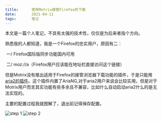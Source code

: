 ```yaml
---
title:      使用Motrix接管Firefox的下载
date:       2021-04-11
tags:       笔记
---
```


 本文是一篇个人笔记，不具有太强的技术性，仅仅是为后来者指个方向。

熟悉我的人都知道，我是一个Firefox的忠实用户，原因有二：

​	一/ Firefox国际版同步功能国内可用

​	二/ moz://a（Firefox用户应该能在地址栏直接访问这个链接）

但是Motrix没有推出适用于Firefox的接管浏览器下载功能的插件，于是只能用[aria2的插件](https://addons.mozilla.org/firefox/addon/aria2-integration)。这个插件内置了AriaNG,对于aria2用户来说会比较实用，但是对于Motrix用户而言其实功能有些多余且不兼容，比如什么自动启动aria2什么的是无法实现的。

主要的配置过程我就图解了，退出前记得保存配置。

![step 1](https://bu.dusays.com/2022/08/10/62f36d3a79438.png)
![step 2](https://bu.dusays.com/2022/08/10/62f36d3d08a23.png)

